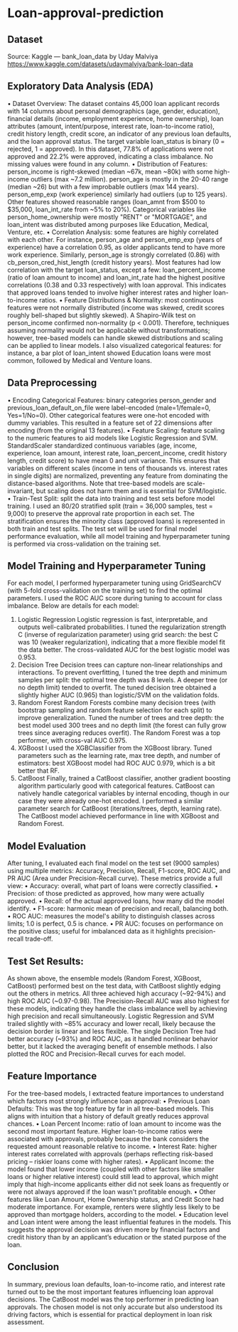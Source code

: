 # Loan-approval-prediction
## Dataset
Source: Kaggle — bank_loan_data by Uday Malviya
https://www.kaggle.com/datasets/udaymalviya/bank-loan-data
## Exploratory Data Analysis (EDA)
 • Dataset Overview: The dataset contains 45,000 loan applicant records with 14 columns about personal demographics (age, gender, education), financial details (income, employment experience, home ownership), loan attributes (amount, intent/purpose, interest rate, loan-to-income ratio), credit history length, credit score, an indicator of any previous loan defaults, and the loan approval status. The target variable loan_status is binary (0 = rejected, 1 = approved). In this dataset, 77.8% of applications were not approved and 22.2% were approved, indicating a class imbalance. No missing values were found in any column.
 • Distribution of Features: person_income is right-skewed (median ~67k, mean ~80k) with some high-income outliers (max ~7.2 million). person_age is mostly in the 20-40 range (median ~26) but with a few improbable outliers (max 144 years). person_emp_exp (work experience) similarly had outliers (up to 125 years). Other features showed reasonable ranges (loan_amnt from $500 to $35,000, loan_int_rate from ~5% to 20%). Categorical variables like person_home_ownership were mostly "RENT" or "MORTGAGE", and loan_intent was distributed among purposes like Education, Medical, Venture, etc.
 • Correlation Analysis: some features are highly correlated with each other. For instance, person_age and person_emp_exp (years of experience) have a correlation 0.95, as older applicants tend to have more work experience. Similarly, person_age is strongly correlated (0.86) with cb_person_cred_hist_length (credit history years). Most features had low correlation with the target loan_status, except a few: loan_percent_income (ratio of loan amount to income) and loan_int_rate had the highest positive correlations (0.38 and 0.33 respectively) with loan approval. This indicates that approved loans tended to involve higher interest rates and higher loan-to-income ratios.
 • Feature Distributions & Normality: most continuous features were not normally distributed (income was skewed, credit scores roughly bell-shaped but slightly skewed). A Shapiro-Wilk test on person_income confirmed non-normality (p < 0.001). Therefore, techniques assuming normality would not be applicable without transformations; however, tree-based models can handle skewed distributions and scaling can be applied to linear models. I also visualized categorical features: for instance, a bar plot of loan_intent showed Education loans were most common, followed by Medical and Venture loans.
## Data Preprocessing
 • Encoding Categorical Features: binary categories person_gender and previous_loan_default_on_file were label-encoded (male=1/female=0, Yes=1/No=0). Other categorical features were one-hot encoded with dummy variables. This resulted in a feature set of 22 dimensions after encoding (from the original 13 features).
 • Feature Scaling: feature scaling to the numeric features to aid models like Logistic Regression and SVM. StandardScaler standardized continuous variables (age, income, experience, loan amount, interest rate, loan_percent_income, credit history length, credit score) to have mean 0 and unit variance. This ensures that variables on different scales (income in tens of thousands vs. interest rates in single digits) are normalized, preventing any feature from dominating the distance-based algorithms. Note that tree-based models are scale-invariant, but scaling does not harm them and is essential for SVM/logistic.
 • Train-Test Split: split the data into training and test sets before model training. I used an 80/20 stratified split (train = 36,000 samples, test = 9,000) to preserve the approval rate proportion in each set. The stratification ensures the minority class (approved loans) is represented in both train and test splits. The test set will be used for final model performance evaluation, while all model training and hyperparameter tuning is performed via cross-validation on the training set.
## Model Training and Hyperparameter Tuning
For each model, I performed hyperparameter tuning using GridSearchCV (with 5-fold cross-validation on the training set) to find the optimal parameters. I used the ROC AUC score during tuning to account for class imbalance. Below are details for each model:
1. Logistic Regression
Logistic regression is fast, interpretable, and outputs well-calibrated probabilities. I tuned the regularization strength C (inverse of regularization parameter) using grid search: the best C was 10 (weaker regularization), indicating that a more flexible model fit the data better. The cross-validated AUC for the best logistic model was 0.953.
3. Decision Tree
Decision trees can capture non-linear relationships and interactions. To prevent overfitting, I tuned the tree depth and minimum samples per split: the optimal tree depth was 8 levels. A deeper tree (or no depth limit) tended to overfit. The tuned decision tree obtained a slightly higher AUC (0.965) than logistic/SVM on the validation folds.
4. Random Forest
Random Forests combine many decision trees (with bootstrap sampling and random feature selection for each split) to improve generalization. Tuned the number of trees and tree depth: the best model used 300 trees and no depth limit (the forest can fully grow trees since averaging reduces overfit). The Random Forest was a top performer, with cross-val AUC 0.975.
5. XGBoost
I used the XGBClassifier from the XGBoost library. Tuned parameters such as the learning rate, max tree depth, and number of estimators: best XGBoost model had ROC AUC 0.979, which is a bit better that RF.
6. CatBoost
Finally, trained a CatBoost classifier, another gradient boosting algorithm particularly good with categorical features. CatBoost can natively handle categorical variables by internal encoding, though in our case they were already one-hot encoded. I performed a similar parameter search for CatBoost (iterations/trees, depth, learning rate). The CatBoost model achieved performance in line with XGBoost and Random Forest.
## Model Evaluation
After tuning, I evaluated each final model on the test set (9000 samples) using multiple metrics: Accuracy, Precision, Recall, F1-score, ROC AUC, and PR AUC (Area under Precision-Recall curve). These metrics provide a full view:
• Accuracy: overall, what part of loans were correctly classified.
 • Precision: of those predicted as approved, how many were actually approved.
 • Recall: of the actual approved loans, how many did the model identify.
 • F1-score: harmonic mean of precision and recall, balancing both.
 • ROC AUC: measures the model's ability to distinguish classes across limits; 1.0 is perfect, 0.5 is chance.
 • PR AUC: focuses on performance on the positive class; useful for imbalanced data as it highlights precision-recall trade-off.
## Test Set Results:
As shown above, the ensemble models (Random Forest, XGBoost, CatBoost) performed best on the test data, with CatBoost slightly edging out the others in metrics. All three achieved high accuracy (~92-94%) and high ROC AUC (~0.97-0.98). The Precision-Recall AUC was also highest for these models, indicating they handle the class imbalance well by achieving high precision and recall simultaneously. Logistic Regression and SVM trailed slightly with ~85% accuracy and lower recall, likely because the decision border is linear and less flexible. The single Decision Tree had better accuracy (~93%) and ROC AUC, as it handled nonlinear behavior better, but it lacked the averaging benefit of ensemble methods. I also plotted the ROC and Precision-Recall curves for each model.
## Feature Importance
For the tree-based models, I extracted feature importances to understand which factors most strongly influence loan approval:
 • Previous Loan Defaults: This was the top feature by far in all tree-based models. This aligns with intuition that a history of default greatly reduces approval chances.
 • Loan Percent Income: ratio of loan amount to income was the second most important feature. Higher loan-to-income ratios were associated with approvals, probably because the bank considers the requested amount reasonable relative to income.
 • Interest Rate: higher interest rates correlated with approvals (perhaps reflecting risk-based pricing – riskier loans come with higher rates).
 • Applicant Income: the model found that lower income (coupled with other factors like smaller loans or higher relative interest) could still lead to approval, which might imply that high-income applicants either did not seek loans as frequently or were not always approved if the loan wasn't profitable enough.
 • Other features like Loan Amount, Home Ownership status, and Credit Score had moderate importance. For example, renters were slightly less likely to be approved than mortgage holders, according to the model.
 • Education level and Loan intent were among the least influential features in the models. This suggests the approval decision was driven more by financial factors and credit history than by an applicant’s education or the stated purpose of the loan.
 ## Conclusion
 In summary, previous loan defaults, loan-to-income ratio, and interest rate turned out to be the most important features influencing loan approval decisions. The CatBoost model was the top performer in predicting loan approvals. The chosen model is not only accurate but also understood its driving factors, which is essential for practical deployment in loan risk assessment.